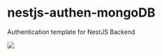 # nestjs-authen-mongoDB
Authentication template for NestJS Backend

<img src="https://pbs.twimg.com/profile_images/1110148780991623201/vlqCsAVP_400x400.png"/>
